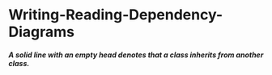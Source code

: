 # Writing-Reading-Dependency-Diagrams

##### A solid line with an empty head denotes that a class inherits from another class.
